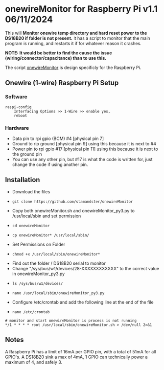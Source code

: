 # onewireMonitor for Raspberry Pi v1.1 06/11/2024 
This will **Monitor onewire temp directory and hard reset power to the DS18B20 if folder is not present.** 
It has a script to monitor that the main program is running, and restarts it if for whatever reason it crashes.

**NOTE: It would be better to find the cause the issue (wiring/connector/capacitance) than to use this.**

The script [onewireMonitor](https://github.com/SkullKill/onewireMonitor) is design specificly for the Raspberry Pi.



## Onewire (1-wire) Raspberry Pi Setup

### Software
    raspi-config
        Interfacing Options >> 1-Wire >> enable yes,
        reboot

### Hardware

- Data pin to rpi gpio (BCM) #4 [physical pin 7]
- Ground to rip ground [physical pin 9] using this because it is next to #4
- Power pin to rpi gpio #17 [physical pin 11] using this because it is next to the ground pin
- You can use any other pin, but #17 is what the code is written for, just change the code if using another pin.


## Installation

- Download the files
-     git clone https://github.com/stamandster/onewireMonitor
- Copy both onewireMonitor.sh and onewireMonitor_py3.py to /usr/local/sbin and set permission
-     cd onewireMonitor
-     cp onewireMonitor* /usr/local/sbin/
- Set Permissions on Folder
-     chmod +x /usr/local/sbin/onewireMonitor*
- Find out the folder / DS18B20 serial to monitor
- Change "/sys/bus/w1/devices/28-XXXXXXXXXXXX" to the correct value in onewireMonitor_py3.py
-     ls /sys/bus/w1/devices/
-     nano /usr/local/sbin/onewireMonitor_py3.py
- Configure /etc/crontab and add the following line at the end of the file
-     nano /etc/crontab

```
# monitor and start onewireMonitor is process is not running
*/1 * * * * root /usr/local/sbin/onewireMonitor.sh > /dev/null 2>&1
```


## Notes

A Raspberry Pi has a limit of 16mA per GPIO pin, with a total of 51mA for all GPIO's. A DS18B20 sink a max of 4mA, 1 GPIO can technically power a maximum of 4, and safely 3.


